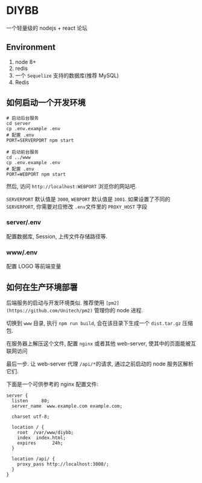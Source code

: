 # DIYBB

一个轻量级的 nodejs + react 论坛

## Environment

1. node 8+
2. redis
3. 一个 `Sequelize` 支持的数据库(推荐 MySQL)
4. Redis

## 如何启动一个开发环境

```
# 启动后台服务
cd server
cp .env.example .env
# 配置 .env
PORT=SERVERPORT npm start

# 启动前台服务
cd ../www
cp .env.example .env
# 配置 .env
PORT=WEBPORT npm start
```

然后, 访问 `http://localhost:WEBPORT` 浏览你的网站吧.

`SERVERPORT` 默认值是 `3000`, `WEBPORT` 默认值是 `3001`. 如果设置了不同的 `SERVERPORT`, 你需要对应修改 `.env`文件里的 `PROXY_HOST` 字段

### server/.env

配置数据库, Session, 上传文件存储路径等.

### www/.env

配置 LOGO 等前端变量

## 如何在生产环境部署

后端服务的启动与开发环境类似. 推荐使用 `[pm2](https://github.com/Unitech/pm2)` 管理你的 node 进程.

切换到 `www` 目录, 执行 `npm run build`, 会在该目录下生成一个 `dist.tar.gz` 压缩包.

在服务器上解压这个文件, 配置 `nginx` 或者其他 web-server, 使其中的页面能被互联网访问

最后一步. 让 web-server 代理 `/api/*`的请求, 通过之前启动的 node 服务区解析它们.

下面是一个可供参考的 nginx 配置文件:

```
server {
  listen     80;
  server_name  www.example.com example.com;

  charset utf-8;

  location / {
    root  /var/www/diybb;
    index  index.html;
    expires      24h;
  }

  location /api/ {
    proxy_pass http://localhost:3000/;
  }
}
```